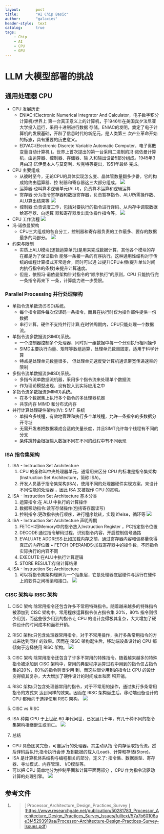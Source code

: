 ```yaml
---
layout:       post
title:        "AI Chip Basic"
author:       "galaxies"
header-style:  text
catalog:      true
tags:
    - Chip
    - AI
    - CPU
    - GPU
---
```


# LLM 大模型部署的挑战


## 通用处理器 CPU
* CPU 发展历史
  * ENIAC:(Electronic Numerical Integrator And Calculator，电子数字积分计算机)世界上 第一台真正意义上的计算机，于1946年在美国宾夕法尼亚大学投入运行，采用十进制进行数据 存储。ENIAC的发明，奠定了电子计算机的发展基础，开辟了信息时代的新纪元，是人类第三 次产业革命开始的标志，具有重要的历史意义。
  * EDVAC:(Electronic Discrete Variable Automatic Computer，电子离散变量自动计算机 )。世界上首次提出的第一台采用二进制的冯·诺依曼计算机，由运算器、控制器、存储器、输 入和输出设备5部分组成。1945年3月由冯·诺伊曼本人与莫奇利、埃克特等提出，1951年最终 完成。
* CPU 主要组成
  * 从彼时至今，无论CPU的具体实现怎么变、晶体管数量翻多少番，它的构成始终由运算器、控
制器和寄存器这三大部分组成。
    ![](/img/in-post/post-ai/hardware/cpu-componts-2.png)
  *  运算器:也叫算术逻辑单元(ALU)，负责算术运算和逻辑运算
  *  寄存器:分为指令寄存器和数据寄存器，负责暂存指令、ALU所需操作数、ALU算出结果等
    ![](/img/in-post/post-ai/hardware/register.png)
  * 控制器:负责调度工作，包括对要执行的指令进行译码、从内存中调取数据给寄存器、向运算
器和寄存器发出具体操作指令等。
    ![](/img/in-post/post-ai/hardware/controller.png)
* CPU 工作流程
    ![](/img/in-post/post-ai/hardware/cpu-work-process.png)
* 冯·诺依曼架构
   * CPU三大组成的各自分工，控制器和寄存器负责的工作最多、要存的数据最多的两部分。
  ![](/img/in-post/post-ai/hardware/CPU09.png)
* 约束与限制
  * 实质上ALU模块(逻辑运算单元)是用来完成数据计算，其他各个模块的存在都是为了保证指令 能够一条接一条的有序执行。这种通用性结构对于传统的编程计算模式非常适合，同时可以通 过提升CPU主频(提升单位时间内执行指令的条数)来提升计算速度。
  * 但是，依照冯·诺依曼架构针对指令的“顺序执行”的原则，CPU 只能执行完一条指令再来下 一条，计算能力进一步受限。

### Parallel Processing 并行处理架构
* 单指令流单数流(SISD)系统。
  * 每个指令部件每次仅译码一条指令，而且在执行时仅为操作部件提供一份数据
  * 串行计算，硬件不支持并行计算;在时钟周期内，CPU只能处理一个数据流。
* 单指令流多数据流(SIMD)系统。 
  * 一个控制器控制多个处理器，同时对一组数据中每一个分别执行相同操作
  * SIMD主要执行向量、矩阵等数组运算，处理单元数目固定，适用于科学计算
  * 特点是处理单元数量很多， 但处理单元速度受计算机通讯带宽传递速率的限制
* 多指令流单数据流(MISD)系统。 
  * 多指令流单数据流机器，采用多个指令流来处理单个数据流
  * 作为理论模型出现，没有投入到实际应用之中
* 多指令流多数据流(MIMD)系统。
  * 在多个数据集上执行多个指令的多处理器机器
  * 共享内存 MIMD 和分布式内存
* 并行计算处理硬件架构(IV): SIMT 系统
  * 单指令多线程，有效地管理和执行多个单线程，允许一条指令的多数据分开寻址 
  * 无需开发者把数据凑成合适的矢量长度，并且SIMT允许每个线程有不同的分支 
  * 条件跳转会根据输入数据不同在不同的线程中有不同表现

### ISA 指令集架构
1. ISA - Instruction Set Architecture
   1. CPU 的全称叫中央处理器单元，通常用来区分 CPU 的标准是指令集架构(Instruction Set Architecture，简称 ISA)。
   2. 开发人员基于指令集架构(ISA)，使用不同的处理器硬件实现方案，来设计不同性能的处理器 ，因此 ISA 又被视作 CPU 的灵魂。
2. ISA - Instruction Set Architecture 基本分类
   1. 运算指令:在 ALU 中执行的计算操作
   2. 数据移动指令:读写存储操作(包括寄存器读写)
   3. 控制指令:更改指令执行顺序，进行程序跳转，实现 if/else，循环等
![](/img/in-post/post-ai/hardware/ISA03.png)
3. ISA - Instruction Set Architecture 声明周期
   1. FETCH:将Memory中的指令放入Instruction Register ，PC指定指令位置
   2. DECODE:通过指令解码过程，识别指令内容，开启控制信号通路
   3. EVALUATE ADDRESS:比如加载内存之前，通过寄存器内容和偏移量获得真正的内存位置 • FETCH OPERANDS:加载寄存器中的操作数，不同指令实际执行的内容不同
   4. EXECUTE:在ALU中执行计算逻辑
   5. STORE RESULT:存储计算结果
4. ISA - Instruction Set Architecture
   1. 可以将指令集架构理解为一个抽象层，它是处理器底层硬件与运行在硬件上的软件之间桥梁和接口。
    ![](/img/in-post/post-ai/hardware/ISA01.png)
### CISC 架构与 RISC 架构
1. CISC 架构:除常用指令还包含许多不常用特殊指令。随着越来越多的特殊指令被添加到 CISC 架构中，常用程序运算指令仅占指令集 20%，80% 指令则很少用到，而这些很少用到的指令让 CPU 的设计变得极其复杂，大大增加了硬件设计的时间成本和面积开销。
2. RISC 架构:只包含处理器常用指令，对于不常用操作，执行多条常用指令的方式来达到同样 的效果。因而在 RISC 架构诞生后，移动端设备设计的 CPU 都倾向于选择使用 RISC 架构。
![](/img/in-post/post-ai/hardware/ISA02.png)

3. CISC 架构:除常用指令还包含了许多不常用的特殊指令。随着越来越多的特殊指令被添加到 CISC 架构中，常用的典型程序运算过程中用到的指令仅占指令集的20%，80%的指令则很少用 到，而这些很少用到的指令让 CPU 的设计变得极其复杂，大大增加了硬件设计的时间成本和面 积开销。

4. RISC 架构:只包含处理器常用的指令，对于不常用的操作，通过执行多条常用指令的方式来 达到同样的效果。因而在 RISC 架构诞生后，移动端设备设计的 CPU 都倾向于选择使用 RISC 架构。
![](/img/in-post/post-ai/hardware/risc_cisc01.png)

5. CISC vs RISC

6. ISA 种类
CPU 于上世纪 60 年代问世，已发展几十年，有几十种不同的指令集架构相继诞生或消亡。
![](/img/in-post/post-ai/hardware/isa_categray.png)

7. 总结

* CPU 具备图灵完备，可自运行的处理器。其主动从指 令内存读取指令流，然后译码后执行;指令执行会涉 及到数据的载入(Load)、计算和存储(Store)。
* ISA 是计算机体系结构与编程相关的部分，定义了: 指令集、数据类型、寄存器、寻址模式、内存管理、 I/O模型等。
* 可以把 CPU 简单地分为控制平面和计算平面两部分 ，CPU 作为指令流驱动计算的处理引擎。
![](/img/in-post/post-ai/hardware/cpu_abstract.png)



## 参考文件

1. >[ Processor_Architecture_Design_Practices_Survey ]
   (https://www.researchgate.net/publication/50281783_Processor_Architecture_Design_Practices_Survey_Issues/fulltext/57a7b60108ae3f45293919aa/Processor-Architecture-Design-Practices-Survey-Issues.pdf) 
